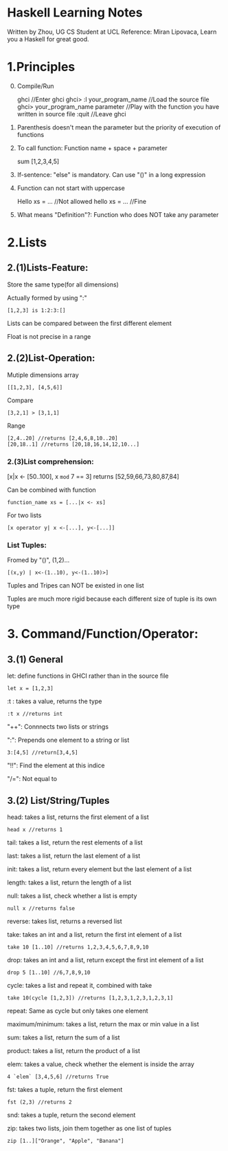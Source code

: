# Haskell Learning Notes
Written by Zhou, UG CS Student at UCL
Reference: Miran Lipovaca, Learn you a Haskell for great good.
# 1.Principles

0. Compile/Run

	ghci //Enter ghci
	ghci> :l your_program_name //Load the source file
	ghci> your_program_name parameter //Play with the function you have written in source file
	:quit //Leave ghci

1. Parenthesis doesn't mean the parameter but the priority of execution of functions

2. To call function: Function name + space + parameter

	sum [1,2,3,4,5]

3. If-sentence: "else" is mandatory. Can use "()" in a long expression

4. Function can not start with uppercase

	Hello xs = ... //Not allowed
	hello xs = ... //Fine

5. What means "Definition"?: Function who does NOT take any parameter

# 2.Lists
## 2.(1)Lists-Feature:
Store the same type(for all dimensions)

Actually formed by using ":"

	[1,2,3] is 1:2:3:[]

Lists can be compared between the first different element

Float is not precise in a range

## 2.(2)List-Operation:
Mutiple dimensions array

	[[1,2,3], [4,5,6]]

Compare

	[3,2,1] > [3,1,1]

Range

	[2,4..20] //returns [2,4,6,8,10..20]
	[20,18..1] //returns [20,18,16,14,12,10...]

### 2.(3)List comprehension:
[x|x <- [50..100], x `mod` 7 == 3] returns [52,59,66,73,80,87,84]

Can be combined with function

	function_name xs = [...|x <- xs]

For two lists

	[x operator y| x <-[...], y<-[...]]

### List Tuples:
Fromed by "()", (1,2)...

	[(x,y) | x<-(1..10), y<-(1..10)>]

Tuples and Tripes can NOT be existed in one list

Tuples are much more rigid because each different size of tuple is its own type
		   	   

# 3. Command/Function/Operator:

## 3.(1) General
let: define functions in GHCI rather than in the source file

	let x = [1,2,3]

:t : takes a value, returns the type

	:t x //returns int

"++": Connnects two lists or strings

":": Prepends one element to a string or list

	3:[4,5] //return[3,4,5]

"!!": Find the element at this indice

"/=": Not equal to

## 3.(2) List/String/Tuples
head: takes a list, returns the first element of a list

	head x //returns 1

tail: takes a list, return the rest elements of a list

last: takes a list, return the last element of a list

init: takes a list, return every element but the last element of a list

length: takes a list, return the length of a list

null: takes a list, check whether a list is empty

	null x //returns false

reverse: takes list, returns a reversed list

take: takes an int and a list, return the first int element of a list

	take 10 [1..10] //returns 1,2,3,4,5,6,7,8,9,10

drop: takes an int and a list, return except the first int element of a list

	drop 5 [1..10] //6,7,8,9,10

cycle: takes a list and repeat it, combined with take
	
	take 10(cycle [1,2,3]) //returns [1,2,3,1,2,3,1,2,3,1]

repeat: Same as cycle but only takes one element

maximum/minimum: takes a list, return the max or min value in a list

sum: takes a list, return the sum of a list

product: takes a list, return the product of a list

elem: takes a value, check whether the element is inside the array

	4 `elem` [3,4,5,6] //returns True

fst: takes a tuple, return the first element

	fst (2,3) //returns 2

snd: takes a tuple, return the second element

zip: takes two lists, join them together as one list of tuples

	zip [1..]["Orange", "Apple", "Banana"]
